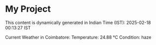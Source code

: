 # My Project

This content is dynamically generated in Indian Time (IST): 2025-02-18 00:13:27 IST


Current Weather in Coimbatore:
Temperature: 24.88 °C
Condition: haze
